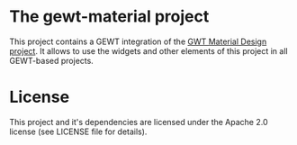 # The gewt-material project

This project contains a GEWT integration of the [GWT Material Design project](https://github.com/GwtMaterialDesign/gwt-material). It allows to use the widgets and other elements of this project in all GEWT-based projects.

# License

This project and it's dependencies are licensed under the Apache 2.0 license (see LICENSE file for details).  
